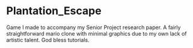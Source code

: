 # Plantation_Escape
Game I made to accompany my Senior Project research paper. A fairly straightforward mario clone with minimal graphics due to my own lack of artistic talent. God bless tutorials.
